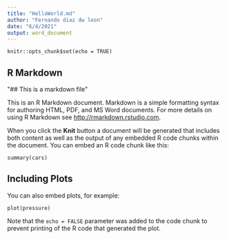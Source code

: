 ```yaml
---
title: "HelloWorld.md"
author: "Fernando diaz dw leon"
date: "6/4/2021"
output: word_document
---
```


```{r setup, include=FALSE}
knitr::opts_chunk$set(echo = TRUE)
```

## R Markdown

"## This is a markdown file"

This is an R Markdown document. Markdown is a simple formatting syntax for authoring HTML, PDF, and MS Word documents. For more details on using R Markdown see <http://rmarkdown.rstudio.com>.

When you click the **Knit** button a document will be generated that includes both content as well as the output of any embedded R code chunks within the document. You can embed an R code chunk like this:

```{r cars}
summary(cars)
```

## Including Plots

You can also embed plots, for example:

```{r pressure, echo=FALSE}
plot(pressure)
```

Note that the `echo = FALSE` parameter was added to the code chunk to prevent printing of the R code that generated the plot.
